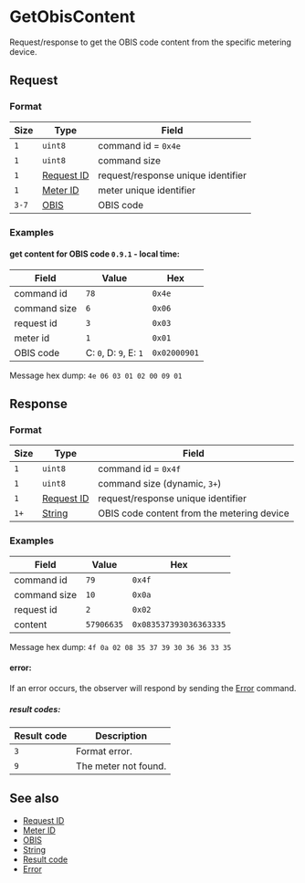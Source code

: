 # GetObisContent

Request/response to get the OBIS code content from the specific metering device.


## Request

### Format

| Size  | Type                                 | Field                              |
| ----- | ------------------------------------ | ---------------------------------- |
| `1`   | `uint8`                              | command id = `0x4e`                |
| `1`   | `uint8`                              | command size                       |
| `1`   | [Request ID](../types.md#request-id) | request/response unique identifier |
| `1`   | [Meter ID](../types.md#meter-id)     | meter unique identifier            |
| `3-7` | [OBIS](../types.md#obis)             | OBIS code                          |


### Examples

#### get content for OBIS code `0.9.1` - local time:

| Field        | Value                  | Hex          |
| ------------ | ---------------------- | ------------ |
| command id   | `78`                   | `0x4e`       |
| command size | `6`                    | `0x06`       |
| request id   | `3`                    | `0x03`       |
| meter id     | `1`                    | `0x01`       |
| OBIS code    | C: `0`, D: `9`, E: `1` | `0x02000901` |

Message hex dump: `4e 06 03 01 02 00 09 01`


## Response

### Format

| Size | Type                                 | Field                                      |
| ---- | ------------------------------------ | ------------------------------------------ |
| `1`  | `uint8`                              | command id = `0x4f`                        |
| `1`  | `uint8`                              | command size (dynamic, `3+`)               |
| `1`  | [Request ID](../types.md#request-id) | request/response unique identifier         |
| `1+` | [String](../types.md#string)         | OBIS code content from the metering device |


### Examples

| Field        | Value      | Hex                    |
| ------------ | ---------- | ---------------------- |
| command id   | `79`       | `0x4f`                 |
| command size | `10`       | `0x0a`                 |
| request id   | `2`        | `0x02`                 |
| content      | `57906635` | `0x083537393036363335` |

Message hex dump: `4f 0a 02 08 35 37 39 30 36 36 33 35`

#### error:

If an error occurs, the observer will respond by sending the [Error](./uplink/Error.md) command.

##### result codes:

| Result code | Description          |
| ----------- | -------------------- |
| `3`         | Format error.        |
| `9`         | The meter not found. |


## See also

* [Request ID](../types.md#request-id)
* [Meter ID](../types.md#meter-id)
* [OBIS](../types.md#obis)
* [String](../types.md#string)
* [Result code](../types.md#result-code)
* [Error](./uplink/Error.md)
